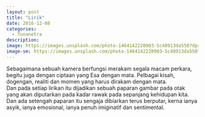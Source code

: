 ```yaml
---
layout: post
title: "Lirik"
date: 2016-12-08
categories:
  - Tunanetra
description: 
image: https://images.unsplash.com/photo-1464142220903-5c48913da550?dpr=1&auto=format&fit=crop&w=1500&h=1000&q=80
image-sm: https://images.unsplash.com/photo-1464142220903-5c48913da550?dpr=1&auto=format&fit=crop&w=500&h=300&q=80
---
```

Sebagaimana sebuah kamera berfungsi merakam segala macam perkara, begitu juga dengan ciptaan yang Esa dengan mata.
Pelbagai kisah, dogengan, realiti dan momen yang harus dirakam dengan mata.
<br>
Dan pada setiap lirikan itu dijadikan sebuah paparan gambar pada otak yang akan diputarkan pada kadar rawak pada sepanjang kehidupan kita.
Dan ada setengah paparan itu sengaja dibiarkan terus berputar, kerna ianya asyik, ianya emosional, ianya penuh imiginatif dan sentimental.
<br>
